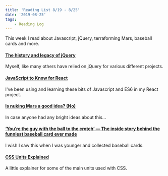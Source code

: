 ```yaml
---
title: 'Reading List 8/19 - 8/25'
date: '2019-08-25'
tags:
	- Reading Log
---
```


This week I read about Javascript, jQuery, terraforming Mars, baseball cards and more.
<!-- excerpt -->

#### [The history and legacy of jQuery](https://blog.logrocket.com/the-history-and-legacy-of-jquery/?ref=heydesigner)

Myself, like many others have relied on jQuery for various different projects.

#### [JavaScript to Know for React](https://kentcdodds.com/blog/javascript-to-know-for-react)

I've been using and learning these bits of Javascript and ES6 in my React project.

#### [Is nuking Mars a good idea? (No)](https://www.syfy.com/syfywire/is-nuking-mars-a-good-idea-no)

In case anyone had any bright ideas about this...

#### [‘You’re the guy with the ball to the crotch’ — The inside story behind the funniest baseball card ever made](https://www.espn.com/mlb/story/_/id/27425987/guy-ball-crotch-story-funniest-baseball-card-ever-made)

I wish I saw this when I was younger and collected baseball cards.

#### [CSS Units Explained](https://alligator.io/css/css-units-explained/)

A little explainer for some of the main units used with CSS.
